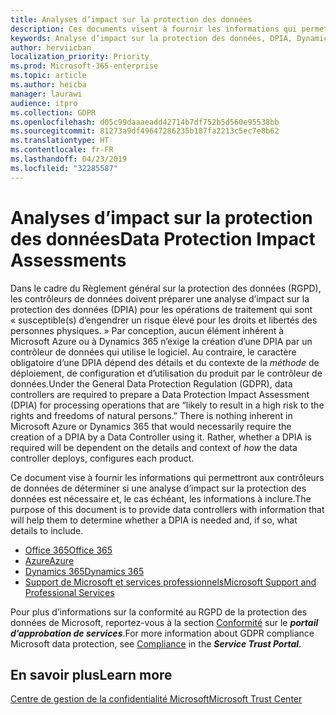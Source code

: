 ```yaml
---
title: Analyses d’impact sur la protection des données
description: Ces documents visent à fournir les informations qui permettront aux contrôleurs de données de déterminer si une analyse d’impact sur la protection des données est nécessaire et, le cas échéant, les informations à inclure.
keywords: Analyse d’impact sur la protection des données, DPIA, Dynamics 365, Microsoft Professional Services, services professionnels Microsoft, Microsoft 365, documentation Microsoft 365, RGPD
author: herviicban
localization_priority: Priority
ms.prod: Microsoft-365-enterprise
ms.topic: article
ms.author: heicba
manager: laurawi
audience: itpro
ms.collection: GDPR
ms.openlocfilehash: d05c99daaaeadd42714b7df752b5d560e95538bb
ms.sourcegitcommit: 81273a9df49647286235b187fa2213c5ec7e8b62
ms.translationtype: HT
ms.contentlocale: fr-FR
ms.lasthandoff: 04/23/2019
ms.locfileid: "32285587"
---
```

# <a name="data-protection-impact-assessments"></a><span data-ttu-id="83557-104">Analyses d’impact sur la protection des données</span><span class="sxs-lookup"><span data-stu-id="83557-104">Data Protection Impact Assessments</span></span>

<span data-ttu-id="83557-p101">Dans le cadre du Règlement général sur la protection des données (RGPD), les contrôleurs de données doivent préparer une analyse d’impact sur la protection des données (DPIA) pour les opérations de traitement qui sont « susceptible(s) d’engendrer un risque élevé pour les droits et libertés des personnes physiques. » Par conception, aucun élément inhérent à Microsoft Azure ou à Dynamics 365 n’exige la création d’une DPIA par un contrôleur de données qui utilise le logiciel. Au contraire, le caractère obligatoire d’une DPIA dépend des détails et du contexte de la *méthode* de déploiement, de configuration et d’utilisation du produit par le contrôleur de données.</span><span class="sxs-lookup"><span data-stu-id="83557-p101">Under the General Data Protection Regulation (GDPR), data controllers are required to prepare a Data Protection Impact Assessment (DPIA) for processing operations that are “likely to result in a high risk to the rights and freedoms of natural persons.” There is nothing inherent in Microsoft Azure or Dynamics 365 that would necessarily require the creation of a DPIA by a Data Controller using it. Rather, whether a DPIA is required will be dependent on the details and context of *how* the data controller deploys, configures each product.</span></span>

<span data-ttu-id="83557-108">Ce document vise à fournir les informations qui permettront aux contrôleurs de données de déterminer si une analyse d’impact sur la protection des données est nécessaire et, le cas échéant, les informations à inclure.</span><span class="sxs-lookup"><span data-stu-id="83557-108">The purpose of this document is to provide data controllers with information that will help them to determine whether a DPIA is needed and, if so, what details to include.</span></span>

- [<span data-ttu-id="83557-109">Office 365</span><span class="sxs-lookup"><span data-stu-id="83557-109">Office 365</span></span>](gdpr-dpia-office365.md)
- [<span data-ttu-id="83557-110">Azure</span><span class="sxs-lookup"><span data-stu-id="83557-110">Azure</span></span>](gdpr-dpia-azure.md)
- [<span data-ttu-id="83557-111">Dynamics 365</span><span class="sxs-lookup"><span data-stu-id="83557-111">Dynamics 365</span></span>](gdpr-dpia-dynamics.md)
- [<span data-ttu-id="83557-112">Support de Microsoft et services professionnels</span><span class="sxs-lookup"><span data-stu-id="83557-112">Microsoft Support and Professional Services</span></span>](gdpr-dpia-prof-services.md)

<span data-ttu-id="83557-113">Pour plus d’informations sur la conformité au RGPD de la protection des données de Microsoft, reportez-vous à la section [Conformité](https://servicetrust.microsoft.com/ComplianceManager) sur le ***portail d’approbation de services***.</span><span class="sxs-lookup"><span data-stu-id="83557-113">For more information about GDPR compliance Microsoft data protection, see [Compliance](https://servicetrust.microsoft.com/ComplianceManager) in the ***Service Trust Portal***.</span></span>

## <a name="learn-more"></a><span data-ttu-id="83557-114">En savoir plus</span><span class="sxs-lookup"><span data-stu-id="83557-114">Learn more</span></span>

[<span data-ttu-id="83557-115">Centre de gestion de la confidentialité Microsoft</span><span class="sxs-lookup"><span data-stu-id="83557-115">Microsoft Trust Center</span></span>](https://www.microsoft.com/TrustCenter/Privacy/gdpr/default.aspx)


